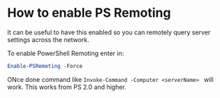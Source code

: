 # How to enable PS Remoting

It can be useful to have this enabled so you can remotely query server settings across the network.

To enable PowerShell Remoting enter in:

``` powershell
Enable-PSRemoting -Force
```

ONce done command like `Invoke-Command -Computer <serverName> ` will work.
This works from PS 2.0 and higher.